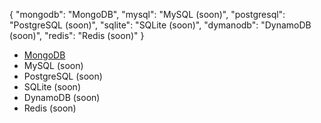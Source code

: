 {
"mongodb": "MongoDB",
"mysql": "MySQL (soon)",
"postgresql": "PostgreSQL (soon)",
"sqlite": "SQLite (soon)",
"dymanodb": "DynamoDB (soon)",
"redis": "Redis (soon)"
}

- [MongoDB](./mongodb.md)
- MySQL (soon)
- PostgreSQL (soon)
- SQLite (soon)
- DynamoDB (soon)
- Redis (soon)
